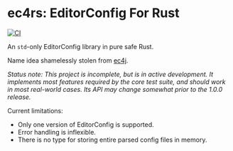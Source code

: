 # ec4rs: EditorConfig For Rust
[![CI](https://github.com/TheDaemoness/ec4rs/actions/workflows/ci.yml/badge.svg)](https://github.com/TheDaemoness/ec4rs/actions/workflows/ci.yml)

An `std`-only EditorConfig library in pure safe Rust.

Name idea shamelessly stolen from [ec4j](https://github.com/ec4j/ec4j).

_Status note:
This project is incomplete, but is in active development.
It implements most features required by the core test suite,
and should work in most real-world cases.
Its API may change somewhat prior to the 1.0.0 release._

Current limitations:
* Only one version of EditorConfig is supported.
* Error handling is inflexible.
* There is no type for storing entire parsed config files in memory.
